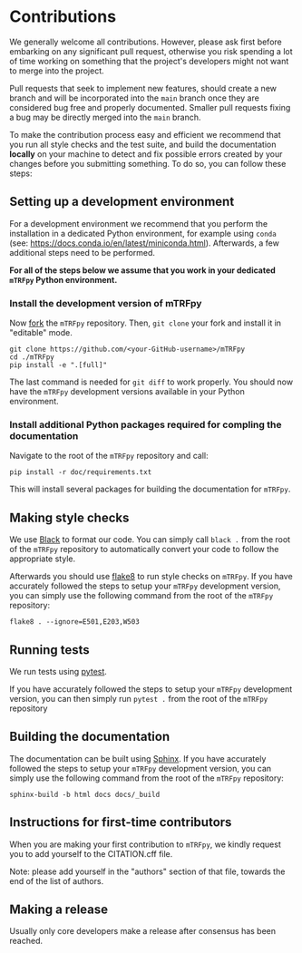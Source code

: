 # Contributions

We generally welcome all contributions.
However, please ask first before embarking on any significant pull request, otherwise you risk spending a lot of time working on something that the project's developers might not want to merge into the project.

Pull requests that seek to implement new features, should create a new branch and will be incorporated into the `main` branch once they are considered bug free and properly documented. Smaller pull requests fixing a bug may be directly merged into the `main` branch.

To make the contribution process easy and efficient we recommend that you run all style checks and the test suite, and build the documentation **locally** on your machine to detect and fix possible errors created by your changes before you submitting something. To do so, you can follow these steps:

## Setting up a development environment

For a development environment we recommend that you perform the installation in a dedicated Python environment, for example using `conda` (see: https://docs.conda.io/en/latest/miniconda.html).
Afterwards, a few additional steps need to be performed.

**For all of the steps below we assume that you work in your dedicated `mTRFpy` Python environment.**

### Install the development version of mTRFpy

Now [fork](https://help.github.com/en/github/getting-started-with-github/fork-a-repo) the `mTRFpy` repository.
Then, `git clone` your fork and install it in "editable" mode.

```Shell
git clone https://github.com/<your-GitHub-username>/mTRFpy
cd ./mTRFpy
pip install -e ".[full]"
```

The last command is needed for `git diff` to work properly.
You should now have the `mTRFpy` development versions available in your Python environment.

### Install additional Python packages required for compling the documentation

Navigate to the root of the `mTRFpy` repository and call:

```Shell
pip install -r doc/requirements.txt
```

This will install several packages for building the documentation for `mTRFpy`.

## Making style checks

We use [Black](https://github.com/psf/black) to format our code.
You can simply call `black .` from the root of the `mTRFpy` repository to automatically convert your code to follow the appropriate style.

Afterwards you should use [flake8](https://flake8.pycqa.org/en/latest/) to run  style checks on `mTRFpy`.
If you have accurately followed the steps to setup your `mTRFpy` development version, you can simply use the following command from the root of the `mTRFpy` repository:

```Shell
flake8 . --ignore=E501,E203,W503
```

## Running tests

We run tests using [pytest](https://docs.pytest.org/en/).

If you have accurately followed the steps to setup your `mTRFpy` development version, you can then simply run `pytest .` from the root of the `mTRFpy` repository

## Building the documentation

The documentation can be built using [Sphinx](https://www.sphinx-doc.org).
If you have accurately followed the steps to setup your `mTRFpy` development version,
you can simply use the following command from the root of the `mTRFpy` repository:

```Shell
sphinx-build -b html docs docs/_build
```

## Instructions for first-time contributors

When you are making your first contribution to `mTRFpy`, we kindly request you to add yourself to the CITATION.cff file.

Note: please add yourself in the "authors" section of that file, towards the end of the list of authors.
   
## Making a release

Usually only core developers make a release after consensus has been reached.

